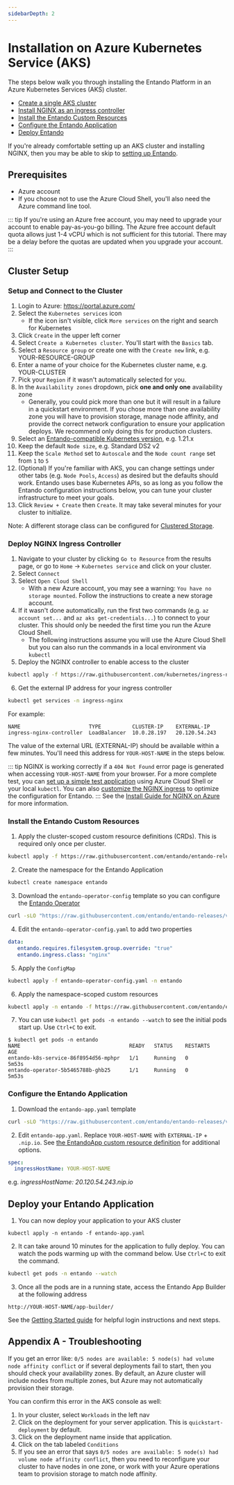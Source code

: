 ```yaml
---
sidebarDepth: 2
---
```



# Installation on Azure Kubernetes Service (AKS)

The steps below walk you through installing the Entando Platform in an Azure Kubernetes Services (AKS) cluster.

- [Create a single AKS cluster](#cluster-setup)
- [Install NGINX as an ingress controller](#deploy-nginx-ingress-controller)
- [Install the Entando Custom Resources](#install-the-entando-custom-resources)
- [Configure the Entando Application](#configure-the-entando-application)
- [Deploy Entando](#deploy-your-entando-application)

If you're already comfortable setting up an AKS cluster and installing NGINX, then you may be able to skip to [setting up Entando](#install-the-entando-custom-resources).

## Prerequisites

- Azure account
- If you choose not to use the Azure Cloud Shell, you'll also need the Azure command line tool.

::: tip
If you're using an Azure free account, you may need to upgrade your account to enable pay-as-you-go billing. The Azure free account default quota allows just 1-4 vCPU which is not sufficient for this tutorial. There may be a delay before the quotas are updated when you upgrade your account.
:::

## Cluster Setup

### Setup and Connect to the Cluster

1. Login to Azure: <https://portal.azure.com/>
2. Select the `Kubernetes services` icon
    - If the icon isn't visible, click `More services` on the right and search for Kubernetes
3. Click `Create` in the upper left corner
4. Select `Create a Kubernetes cluster`. You'll start with the `Basics` tab.
5. Select a `Resource group` or create one with the `Create new` link, e.g. YOUR-RESOURCE-GROUP
6. Enter a name of your choice for the Kubernetes cluster name, e.g. YOUR-CLUSTER
7. Pick your `Region` if it wasn't automatically selected for you.
8. In the `Availability zones` dropdown, pick __one and only one__ availability zone
    - Generally, you could pick more than one but it will result in a failure in a quickstart environment. If you chose more than one availability zone you will have to provision storage, manage node affinity, and provide the correct network configuration to ensure your application deploys. We recommend only doing this for production clusters.
9. Select an [Entando-compatible Kubernetes version](https://www.entando.com/page/en/compatibility-guide), e.g. 1.21.x
10. Keep the default `Node size`, e.g. Standard DS2 v2
11. Keep the `Scale Method` set to `Autoscale` and the `Node count range` set from `1` to `5`
12. (Optional) If you're familiar with AKS, you can change settings under other tabs (e.g. `Node Pools`, `Access`) as desired but the defaults should work. Entando uses base Kubernetes APIs, so as long as you follow the Entando configuration instructions below, you can tune your cluster infrastructure to meet your goals.
13. Click `Review + Create` then `Create`. It may take several minutes for your cluster to initialize. 

Note: A different storage class can be configured for [Clustered Storage](./gke-install.md#appendix-configuring-clustered-storage).

### Deploy NGINX Ingress Controller

1. Navigate to your cluster by clicking `Go to Resource` from the results page, or go to `Home` → `Kubernetes service` and click on your cluster.
2. Select `Connect`
3. Select `Open Cloud Shell`
   - With a new Azure account, you may see a warning: `You have no storage mounted`. Follow the instructions to create a new storage account.
4. If it wasn't done automatically, run the first two commands (e.g. `az account set...` and `az aks get-credentials...`) to connect to your cluster. This should only be needed the first time you run the Azure Cloud Shell.
    - The following instructions assume you will use the Azure Cloud Shell but you can also run the commands in a local environment via `kubectl`
5. Deploy the NGINX controller to enable access to the cluster
``` sh
kubectl apply -f https://raw.githubusercontent.com/kubernetes/ingress-nginx/controller-v1.1.3/deploy/static/provider/aws/deploy.yaml 
```
6. Get the external IP address for your ingress controller
``` sh
kubectl get services -n ingress-nginx
```
For example:
``` 
NAME                      TYPE          CLUSTER-IP    EXTERNAL-IP                        
ingress-nginx-controller  LoadBalancer  10.0.28.197   20.120.54.243
```
The value of the external URL (EXTERNAL-IP) should be available within a few minutes. You'll need this address for `YOUR-HOST-NAME` in the steps below.

::: tip
NGINX is working correctly if a `404 Not Found` error page is generated when accessing `YOUR-HOST-NAME` from your browser. For a more complete test, you can [set up a simple test application](../devops/manage-nginx.md#verify-the-nginx-ingress-install) using Azure Cloud Shell or your local `kubectl`. You can also [customize the NGINX ingress](../devops/manage-nginx.md#customize-the-nginx-configuration) to optimize the configuration for Entando.
:::
See the [Install Guide for NGINX on Azure](https://kubernetes.github.io/ingress-nginx/deploy/#azure) for more information.

### Install the Entando Custom Resources

1. Apply the cluster-scoped custom resource definitions (CRDs). This is required only once per cluster.
```sh
kubectl apply -f https://raw.githubusercontent.com/entando/entando-releases/v7.0.1/dist/ge-1-1-6/namespace-scoped-deployment/cluster-resources.yaml
```

2. Create the namespace for the Entando Application
```sh
kubectl create namespace entando
```
3. Download the `entando-operator-config` template so you can configure the [Entando Operator](../devops/entando-operator.md) 
```sh
curl -sLO "https://raw.githubusercontent.com/entando/entando-releases/v7.0.1/dist/ge-1-1-6/samples/entando-operator-config.yaml"
```
4. Edit the `entando-operator-config.yaml` to add two properties
```yaml
data:
   entando.requires.filesystem.group.override: "true"
   entando.ingress.class: "nginx"
``` 

5. Apply the `ConfigMap`
```sh
kubectl apply -f entando-operator-config.yaml -n entando
```

6. Apply the namespace-scoped custom resources
```sh
kubectl apply -n entando -f https://raw.githubusercontent.com/entando/entando-releases/v7.0.1/dist/ge-1-1-6/namespace-scoped-deployment/namespace-resources.yaml
```
7. You can use `kubectl get pods -n entando --watch` to see the initial pods start up. Use `Ctrl+C` to exit.
```
$ kubectl get pods -n entando
NAME                                   READY   STATUS    RESTARTS   AGE
entando-k8s-service-86f8954d56-mphpr   1/1     Running   0          5m53s
entando-operator-5b5465788b-ghb25      1/1     Running   0          5m53s
```

### Configure the Entando Application
1. Download the `entando-app.yaml` template
```sh
curl -sLO "https://raw.githubusercontent.com/entando/entando-releases/v7.0.1/dist/ge-1-1-6/samples/entando-app.yaml"
```

2. Edit `entando-app.yaml`. Replace `YOUR-HOST-NAME` with `EXTERNAL-IP` + `.nip.io`. See [the EntandoApp custom resource definition](../../docs/consume/entandoapp-cr.md) for additional options.
```yaml
spec:
  ingressHostName: YOUR-HOST-NAME
```
e.g. _ingressHostName: 20.120.54.243.nip.io_

## Deploy your Entando Application
1. You can now deploy your application to your AKS cluster
```
kubectl apply -n entando -f entando-app.yaml
```
2. It can take around 10 minutes for the application to fully deploy. You can watch the pods warming up with the command below. Use `Ctrl+C` to exit the command.
```sh
kubectl get pods -n entando --watch
```
3. Once all the pods are in a running state, access the Entando App Builder at the following address
```
http://YOUR-HOST-NAME/app-builder/
```

See the [Getting Started guide](../../docs/getting-started/README.md#login-to-entando) for helpful login instructions and next steps. 

## Appendix A - Troubleshooting

If you get an error like: `0/5 nodes are available: 5 node(s) had volume node affinity conflict` or if several deployments fail to start, then you should check your availability zones. By default, an Azure cluster will include nodes from multiple zones, but Azure may not automatically provision their storage.

You can confirm this error in the AKS console as well:
1. In your cluster, select `Workloads` in the left nav
2. Click on the deployment for your server application. This is `quickstart-deployment` by default.
3. Click on the deployment name inside that application.
4. Click on the tab labeled `Conditions`
5. If you see an error that says `0/5 nodes are available: 5 node(s) had volume node affinity conflict`, then you need to reconfigure your cluster to have nodes in one zone, or work with your Azure operations team to provision storage to match node affinity.
